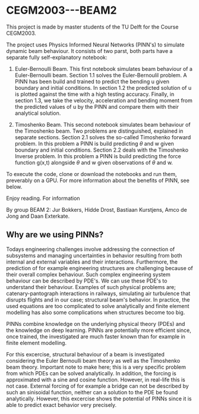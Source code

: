 # CEGM2003---BEAM2
This project is made by master students of the TU Delft for the Course CEGM2003. 

The project uses Physics Informed Neural Networks (PINN's) to simulate dynamic beam behaviour. It consists of two parst, both parts have a separate fully self-explanatory notebook:

1. Euler-Bernoulli Beam.
This first notebook simulates beam behaviour of a Euler-Bernoulli beam. Section 1.1 solves the Euler-Bernoulil problem. A PINN has been build and trained to predict the bending u given boundary and initial conditions. In section 1.2 the predicted solution of u is plotted against the time with a high testing accuracy. Finally, in section 1.3, we take the velocity, acceleration and bending moment from the predicted values of u by the PINN and compare them with their analytical solution.  

2. Timoshenko Beam.
This second notebook simulates beam behaviour of the Timoshenko beam. Two problems are distinguished, explained in separate sections. Section 2.1 solves the so-called Timoshenko forward problem. In this problem a PINN is build predicting $\theta$ and w given boundary and initial conditions. Section 2.2 deals with the Timoshenko Inverse problem. In this problem a PINN is build predicting the force function g(x,t) alongside $\theta$ and w given observations of $\theta$ and w.

To execute the code, clone or download the notebooks and run them, preverably on a GPU. For more information about the benefits of PINN, see below.

Enjoy reading. For information 

By group BEAM 2:
Jur Bokkers, Hidde Drost, Bastiaan Kurstjens, Amco de Jong and Daan Exterkate. 


## Why are we using PINNs? 

Todays engineering challenges involve addressing the connection of subsystems and managing uncertainties in behavior resulting from both internal and external variables and their interactions. Furthermore, the prediction of for example engineering structures are challenging because of their overall complex behaviour. Such complex engineering system behaviour can be described by PDE's. We can use these PDE's to understand their behaviour. Examples of such physical problems are; catenary-pantograph interactions in railways, simulating air turbulence that disrupts flights and in our case; structural beam's behavior. In practice, the used equations are too complicated to solve analytically and finite element modelling has also some complications when structures become too big. 

PINNs combine knowledge on the underlying physical theory (PDEs) and the knowledge on deep learning. PINNs are potentially more efficient since, once trained, the investigated are much faster known than for example in finite element modelling. 

For this excercise, structural behaviour of a beam is investigated considering the Euler Bernoulli beam theory as well as the Timoshenko beam theory. Important note to make here; this is a very specific problem from which PDEs can be solved analytically. In addition, the forcing is approximated with a sine and cosine function. However, in real-life this is not case. External forcing of for example a bridge can not be described by such an sinisoidal function, neither can a solution to the PDE be found analytically. However, this excercise shows the potential of PINNs since it is able to predict exact behavior very precisely.

